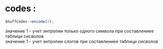 # codes : 
```javascript
$huffCodes->encode(2);
```
значение 1 - учет энтропии только одного символа при составлениее таблици сисволов
<br/>
значение 1 - учет энтропии слогов при составлениее таблици сисволов


